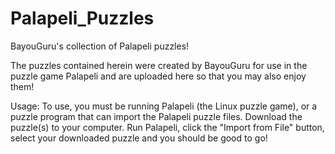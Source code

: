 # Palapeli_Puzzles
BayouGuru's collection of Palapeli puzzles!

The puzzles contained herein were created by BayouGuru for use in the puzzle game Palapeli and are uploaded here so that you may also enjoy them!

Usage:  To use, you must be running Palapeli (the Linux puzzle game), or a puzzle program that can import the Palapeli puzzle files. Download the puzzle(s) to your computer. Run Palapeli, click the "Import from File" button, select your downloaded puzzle and you should be good to go!
